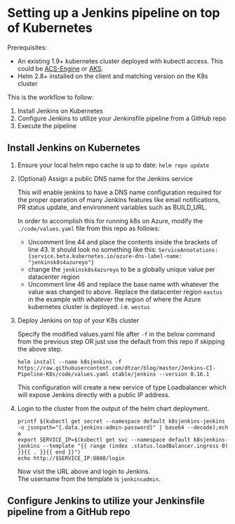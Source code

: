 # Setting up a Jenkins pipeline on top of Kubernetes

Prerequisites:

- An existing 1.9+ kubernetes cluster deployed with kubectl access.  This could be [ACS-Engine](https://github.com/Azure/acs-engine/blob/master/docs/kubernetes/deploy.md) or [AKS](https://docs.microsoft.com/en-us/azure/aks/tutorial-kubernetes-deploy-cluster).
- Helm 2.8+ installed on the client and matching version on the K8s cluster

This is the workflow to follow:

1. Install Jenkins on Kubernetes
1. Configure Jenkins to utilize your Jenkinsfile pipeline from a GitHub repo
1. Execute the pipeline

## Install Jenkins on Kubernetes

1. Ensure your local helm repo cache is up to date: `helm repo update`

1. (Optional) Assign a public DNS name for the Jenkins service

    This will enable jenkins to have a DNS name configuration required for the proper operation of many Jenkins features like email notifications, PR status update, and environment variables such as BUILD_URL.

    In order to accomplish this for running k8s on Azure, modify the `./code/values.yaml` file from this repo as follows:

    - Uncomment line 44 and place the contents inside the brackets of line 43.  It should look no something like this: `ServiceAnnotations: {service.beta.kubernetes.io/azure-dns-label-name: "jenkinsk8s4azureyo"}`
    - change the `jenkinsk8s4azureyo` to be a globally unique value per datacenter region
    - Uncomment line 46 and replace the base name with whatever the value was changed to above.  Replace the datacenter region `eastus` in the example with whatever the region of where the Azure kubernetes cluster is deployed. i.e. `westus`

1. Deploy Jenkins on top of your K8s cluster

    Specify the modified values.yaml file after `-f` in the below command from the previous step OR just use the default from this repo if skipping the above step.

    `helm install --name k8sjenkins -f https://raw.githubusercontent.com/dtzar/blog/master/Jenkins-CI-Pipeline-K8s/code/values.yaml stable/jenkins --version 0.16.1`

    This configuration will create a new service of type Loadbalancer which will expose Jenkins directly with a public IP address.

1. Login to the cluster from the output of the helm chart deployment.

    ```shell
    printf $(kubectl get secret --namespace default k8sjenkins-jenkins -o jsonpath="{.data.jenkins-admin-password}" | base64 --decode);ech
    o
    export SERVICE_IP=$(kubectl get svc --namespace default k8sjenkins-jenkins --template "{{ range (index .status.loadBalancer.ingress 0) }}{{ . }}{{ end }}")
    echo http://$SERVICE_IP:8080/login
    ```

    Now visit the URL above and login to Jenkins.  
    The username from the template is `jenkinsadmin`.

## Configure Jenkins to utilize your Jenkinsfile pipeline from a GitHub repo
